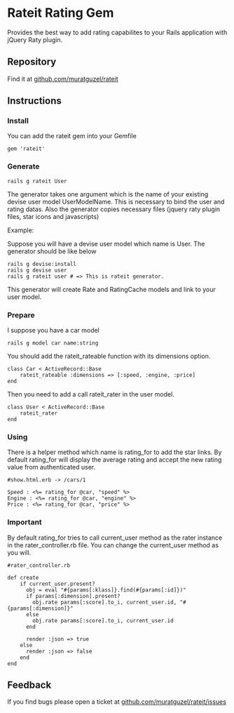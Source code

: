 # Rateit Rating Gem  

Provides the best way to add rating capabilites to your Rails application with jQuery Raty plugin.

## Repository

Find it at [github.com/muratguzel/rateit](github.com/muratguzel/rateit)

## Instructions

### Install

You can add the rateit gem into your Gemfile

	gem 'rateit'
	
### Generate

	rails g rateit User

The generator takes one argument which is the name of your existing devise user model UserModelName. This is necessary to bind the user and rating datas.
Also the generator copies necessary files (jquery raty plugin files, star icons and javascripts)

Example: 

Suppose you will have a devise user model which name is User. The generator should be like below

	rails g devise:install
	rails g devise user
	rails g rateit user # => This is rateit generator. 
   
This generator will create Rate and RatingCache models and link to your user model. 

### Prepare

I suppose you have a car model 

	rails g model car name:string

You should add the rateit_rateable function with its dimensions option.

	class Car < ActiveRecord::Base
		rateit_rateable :dimensions => [:speed, :engine, :price]
	end                                                         
	
Then you need to add a call rateit_rater in the user model. 

	class User < ActiveRecord::Base
		rateit_rater
	end   
	
	
### Using

There is a helper method which name is rating_for to add the star links. By default rating_for will display the average rating and accept the 
new rating value from authenticated user. 

	#show.html.erb -> /cars/1
	
	Speed : <%= rating_for @car, "speed" %>
	Engine : <%= rating_for @car, "engine" %>
	Price : <%= rating_for @car, "price" %>
   
### Important 

By default rating_for tries to call current_user method as the rater instance in the rater_controller.rb file. You can change the current_user method 
as you will.

	#rater_controller.rb
	
	def create                                  
    	if current_user.present?
	      obj = eval "#{params[:klass]}.find(#{params[:id]})"     
	      if params[:dimension].present?
	        obj.rate params[:score].to_i, current_user.id, "#{params[:dimension]}"       
	      else
	        obj.rate params[:score].to_i, current_user.id 
	      end

	      render :json => true 
	    else
	      render :json => false        
	    end
	end   
     
## Feedback
If you find bugs please open a ticket at [github.com/muratguzel/rateit/issues](github.com/muratguzel/rateit/issues)
	
	